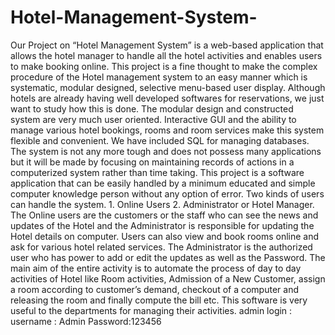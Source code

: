 # Hotel-Management-System-
   Our Project on “Hotel Management System” is a web-based application that allows the hotel manager to handle all the hotel activities and enables users to make booking online. This project is a fine thought to make the complex procedure of the Hotel management system to an easy manner which is systematic, modular designed, selective menu-based user display. Although hotels are already having well developed softwares for reservations, we just want to study how this is done. The modular design and constructed system are very much user oriented. 
  Interactive GUI and the ability to manage various hotel bookings, rooms and room services make this system flexible and convenient. We have included SQL for managing databases. The system is not any more tough and does not possess many applications but it will be made by focusing on maintaining records of actions in a computerized system rather than time taking. This project is a software application that can be easily handled by a minimum educated and simple computer knowledge person without any option of error. Two kinds of users can handle the system. 
    1. Online Users
    2. Administrator or Hotel Manager.
  The Online users are the customers or the staff who can see the news and updates of the Hotel and the Administrator is responsible for updating the Hotel details on computer. Users can also view and book rooms online and ask for various hotel related services. 
  The Administrator is the authorized user who has power to add or edit the updates as well as the Password. The main aim of the entire activity is to automate the process of day to day activities of Hotel like Room activities, Admission of a New Customer, assign a room according to customer’s demand, checkout of a computer and releasing the room and finally compute the bill etc. This software is very useful to the departments for managing their activities.
  admin login : username : Admin Password:123456
